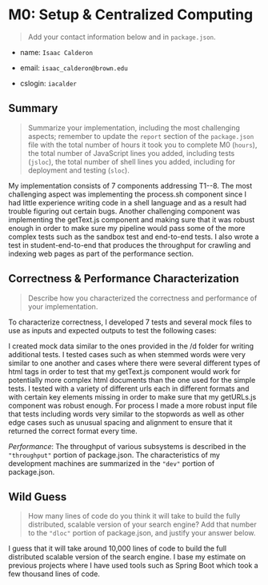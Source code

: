 # M0: Setup & Centralized Computing

> Add your contact information below and in `package.json`.

* name: `Isaac Calderon`

* email: `isaac_calderon@brown.edu`

* cslogin: `iacalder`


## Summary

> Summarize your implementation, including the most challenging aspects; remember to update the `report` section of the `package.json` file with the total number of hours it took you to complete M0 (`hours`), the total number of JavaScript lines you added, including tests (`jsloc`), the total number of shell lines you added, including for deployment and testing (`sloc`).


My implementation consists of 7 components addressing T1--8. The most challenging aspect was implementing the process.sh component since I had little experience writing code in a shell language and as a result had trouble figuring out certain bugs. Another challenging component was implementing the getText.js component and making sure that it was robust enough in order to make sure my pipeline would pass some of the more complex tests such as the sandbox test and end-to-end tests. I also wrote a test in student-end-to-end that produces the throughput for crawling and indexing web pages as part of the performance section.


## Correctness & Performance Characterization


> Describe how you characterized the correctness and performance of your implementation.


To characterize correctness, I developed 7 tests and several mock files to use as inputs and expected outputs to test the following cases: 

I created mock data similar to the ones provided in the /d folder for writing additional tests. I tested cases such as when stemmed words were very similar to one another and cases where there were several different types of html tags in order to test that my getText.js component would work for potentially more complex html documents than the one used for the simple tests. I tested with a variety of different urls each in different formats and with certain key elements missing in order to make sure that my getURLs.js component was robust enough. For process I made a more robust input file that tests including words very similar to the stopwords as well as other edge cases such as unusual spacing and alignment to ensure that it returned the correct format every time.


*Performance*: The throughput of various subsystems is described in the `"throughput"` portion of package.json. The characteristics of my development machines are summarized in the `"dev"` portion of package.json.


## Wild Guess

> How many lines of code do you think it will take to build the fully distributed, scalable version of your search engine? Add that number to the `"dloc"` portion of package.json, and justify your answer below.

I guess that it will take around 10,000 lines of code to build the full distributed scalable version of the search engine. I base my estimate on previous projects where I have used tools such as Spring Boot which took a few thousand lines of code.